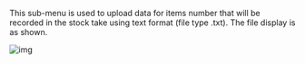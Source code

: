 This sub-menu is used to upload data for items number that will be recorded in the stock take using text format (file type .txt). The file display is as shown.

![img](https://lh5.googleusercontent.com/JVokUQjb-DlfKvZC7v2zeba8NV36TM-oY_cexABKMTc4TmgzwJRoFuftag0oOq95FwRz1pkiCC9hvqfwSBJGYtwCeG_Gc-tLj1omV31vTFHXP9wDPMvsyMU0KEx8DMQZJUhFUCcu)



